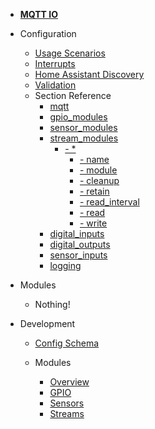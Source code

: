 - [**MQTT IO**](/)

- Configuration

  - [Usage Scenarios](config/scenarios.md)
  - [Interrupts](config/interrupts.md)
  - [Home Assistant Discovery](config/ha_discovery.md)
  - [Validation](config/validation.md)
  - Section Reference
    - [mqtt](config/reference/mqtt/)
    - [gpio_modules](config/reference/gpio_modules/)
    - [sensor_modules](config/reference/sensor_modules/)
    - [stream_modules](config/reference/stream_modules/)
        - [- *](config/reference/stream_modules/?id=stream_modules-star)
          - [- name](config/reference/stream_modules/?id=stream_modules-star-name)
          - [- module](config/reference/stream_modules/?id=stream_modules-star-module)
          - [- cleanup](config/reference/stream_modules/?id=stream_modules-star-cleanup)
          - [- retain](config/reference/stream_modules/?id=stream_modules-star-retain)
          - [- read_interval](config/reference/stream_modules/?id=stream_modules-star-read_interval)
          - [- read](config/reference/stream_modules/?id=stream_modules-star-read)
          - [- write](config/reference/stream_modules/?id=stream_modules-star-write)
    - [digital_inputs](config/reference/digital_inputs/)
    - [digital_outputs](config/reference/digital_outputs/)
    - [sensor_inputs](config/reference/sensor_inputs/)
    - [logging](config/reference/logging/)

- Modules

  - Nothing!

- Development

  - [Config Schema](dev/config_schema.md)

  - Modules

    - [Overview](dev/modules/overview.md)
    - [GPIO](dev/modules/gpio.md)
    - [Sensors](dev/modules/sensors.md)
    - [Streams](dev/modules/streams.md)